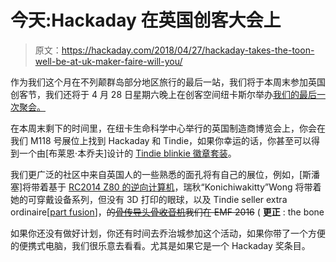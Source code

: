 # 今天:Hackaday 在英国创客大会上

> 原文：<https://hackaday.com/2018/04/27/hackaday-takes-the-toon-well-be-at-uk-maker-faire-will-you/>

作为我们这个月在不列颠群岛部分地区旅行的最后一站，我们将于本周末参加英国创客节，我们还将于 4 月 28 日星期六晚上在创客空间纽卡斯尔举办[我们的最后一次聚会。](https://www.eventbrite.com/e/tindie-hackaday-maker-faire-uk-bring-a-hack-at-maker-space-newcastle-tickets-45216322237)

在本周末剩下的时间里，在纽卡生命科学中心举行的英国制造商博览会上，你会在我们 M118 号展位上找到 Hackaday 和 Tindie，如果你幸运的话，你甚至可以得到一个由[布莱恩·本乔夫]设计的 [Tindie blinkie 徽章套装](https://hackaday.com/2017/07/27/building-a-def-con-badge-in-two-weeks/)。

我们更广泛的社区中来自英国人的一些熟悉的面孔将有自己的展位，例如，[斯潘塞]将带着基于 [RC2014 Z80 的逆向计算机](https://hackaday.com/2016/09/08/review-the-rc2014-z80-computer/)，瑞秋“Konichiwakitty”Wong 将带着她的可穿戴设备系列，但没有 3D 打印的眼球，以及 Tindie seller extra ordinaire[[part fusion](https://www.tindie.com/stores/PartFusion/)]，~~的[骨传导头骨收音机](https://hackaday.com/2016/08/17/bone-conduction-skull-radio/)我们在 EMF 2016~~ ( **更正** : the bone

如果你还没有做好计划，你还有时间去乔治城参加这个活动，如果你带了一个方便的便携式电脑，我们很乐意去看看。尤其是如果它是一个 Hackaday 奖条目。